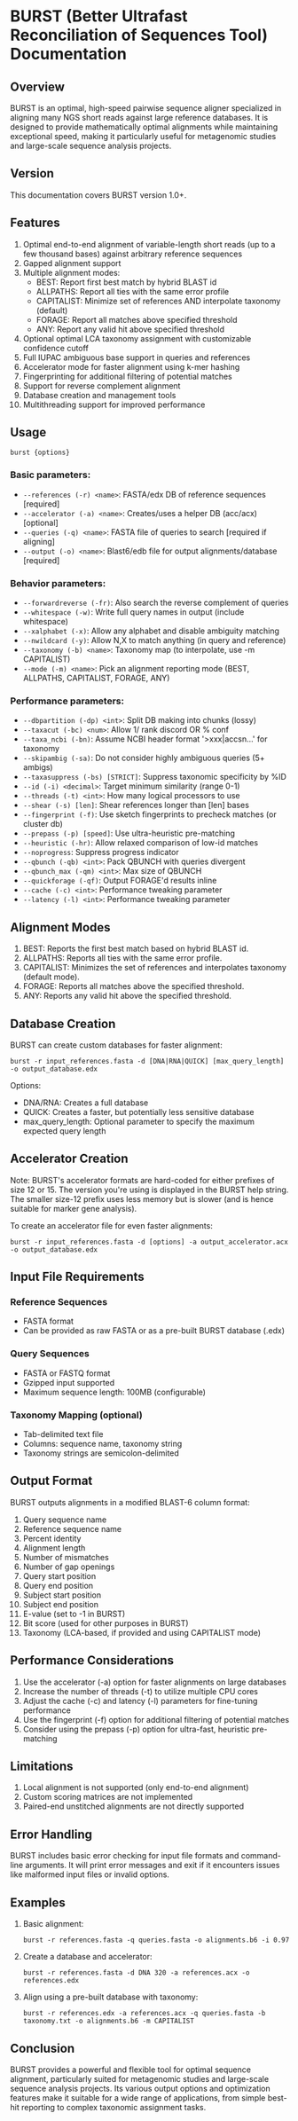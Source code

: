 # BURST (Better Ultrafast Reconciliation of Sequences Tool) Documentation

## Overview

BURST is an optimal, high-speed pairwise sequence aligner specialized in aligning many NGS short reads against large reference databases. It is designed to provide mathematically optimal alignments while maintaining exceptional speed, making it particularly useful for metagenomic studies and large-scale sequence analysis projects.

## Version

This documentation covers BURST version 1.0+.

## Features

1. Optimal end-to-end alignment of variable-length short reads (up to a few thousand bases) against arbitrary reference sequences
2. Gapped alignment support
3. Multiple alignment modes:
   - BEST: Report first best match by hybrid BLAST id
   - ALLPATHS: Report all ties with the same error profile
   - CAPITALIST: Minimize set of references AND interpolate taxonomy (default)
   - FORAGE: Report all matches above specified threshold
   - ANY: Report any valid hit above specified threshold
4. Optional optimal LCA taxonomy assignment with customizable confidence cutoff
5. Full IUPAC ambiguous base support in queries and references
6. Accelerator mode for faster alignment using k-mer hashing
7. Fingerprinting for additional filtering of potential matches
8. Support for reverse complement alignment
9. Database creation and management tools
10. Multithreading support for improved performance

## Usage

```
burst {options}
```

### Basic parameters:

- `--references (-r) <name>`: FASTA/edx DB of reference sequences [required]
- `--accelerator (-a) <name>`: Creates/uses a helper DB (acc/acx) [optional]
- `--queries (-q) <name>`: FASTA file of queries to search [required if aligning]
- `--output (-o) <name>`: Blast6/edb file for output alignments/database [required]

### Behavior parameters:

- `--forwardreverse (-fr)`: Also search the reverse complement of queries
- `--whitespace (-w)`: Write full query names in output (include whitespace)
- `--xalphabet (-x)`: Allow any alphabet and disable ambiguity matching
- `--nwildcard (-y)`: Allow N,X to match anything (in query and reference)
- `--taxonomy (-b) <name>`: Taxonomy map (to interpolate, use -m CAPITALIST)
- `--mode (-m) <name>`: Pick an alignment reporting mode (BEST, ALLPATHS, CAPITALIST, FORAGE, ANY)

### Performance parameters:

- `--dbpartition (-dp) <int>`: Split DB making into <int> chunks (lossy)
- `--taxacut (-bc) <num>`: Allow 1/<int> rank discord OR % conf
- `--taxa_ncbi (-bn)`: Assume NCBI header format '>xxx|accsn...' for taxonomy
- `--skipambig (-sa)`: Do not consider highly ambiguous queries (5+ ambigs)
- `--taxasuppress (-bs) [STRICT]`: Suppress taxonomic specificity by %ID
- `--id (-i) <decimal>`: Target minimum similarity (range 0-1)
- `--threads (-t) <int>`: How many logical processors to use
- `--shear (-s) [len]`: Shear references longer than [len] bases
- `--fingerprint (-f)`: Use sketch fingerprints to precheck matches (or cluster db)
- `--prepass (-p) [speed]`: Use ultra-heuristic pre-matching
- `--heuristic (-hr)`: Allow relaxed comparison of low-id matches
- `--noprogress`: Suppress progress indicator
- `--qbunch (-qb) <int>`: Pack QBUNCH with queries <int> divergent
- `--qbunch_max (-qm) <int>`: Max size of QBUNCH
- `--quickforage (-qf)`: Output FORAGE'd results inline
- `--cache (-c) <int>`: Performance tweaking parameter
- `--latency (-l) <int>`: Performance tweaking parameter

## Alignment Modes

1. BEST: Reports the first best match based on hybrid BLAST id.
2. ALLPATHS: Reports all ties with the same error profile.
3. CAPITALIST: Minimizes the set of references and interpolates taxonomy (default mode).
4. FORAGE: Reports all matches above the specified threshold.
5. ANY: Reports any valid hit above the specified threshold.

## Database Creation

BURST can create custom databases for faster alignment:

```
burst -r input_references.fasta -d [DNA|RNA|QUICK] [max_query_length] -o output_database.edx
```

Options:
- DNA/RNA: Creates a full database
- QUICK: Creates a faster, but potentially less sensitive database
- max_query_length: Optional parameter to specify the maximum expected query length

## Accelerator Creation

Note: BURST's accelerator formats are hard-coded for either prefixes of size 12 or 15. The version you're using is displayed in the BURST help string. The smaller size-12 prefix uses less memory but is slower (and is hence suitable for marker gene analysis). 

To create an accelerator file for even faster alignments:

```
burst -r input_references.fasta -d [options] -a output_accelerator.acx -o output_database.edx
```

## Input File Requirements

### Reference Sequences
- FASTA format
- Can be provided as raw FASTA or as a pre-built BURST database (.edx)

### Query Sequences
- FASTA or FASTQ format
- Gzipped input supported
- Maximum sequence length: 100MB (configurable)

### Taxonomy Mapping (optional)
- Tab-delimited text file
- Columns: sequence name, taxonomy string
- Taxonomy strings are semicolon-delimited

## Output Format

BURST outputs alignments in a modified BLAST-6 column format:

1. Query sequence name
2. Reference sequence name
3. Percent identity
4. Alignment length
5. Number of mismatches
6. Number of gap openings
7. Query start position
8. Query end position
9. Subject start position
10. Subject end position
11. E-value (set to -1 in BURST)
12. Bit score (used for other purposes in BURST)
13. Taxonomy (LCA-based, if provided and using CAPITALIST mode)

## Performance Considerations

1. Use the accelerator (-a) option for faster alignments on large databases
2. Increase the number of threads (-t) to utilize multiple CPU cores
3. Adjust the cache (-c) and latency (-l) parameters for fine-tuning performance
4. Use the fingerprint (-f) option for additional filtering of potential matches
5. Consider using the prepass (-p) option for ultra-fast, heuristic pre-matching

## Limitations

1. Local alignment is not supported (only end-to-end alignment)
2. Custom scoring matrices are not implemented
3. Paired-end unstitched alignments are not directly supported

## Error Handling

BURST includes basic error checking for input file formats and command-line arguments. It will print error messages and exit if it encounters issues like malformed input files or invalid options.

## Examples

1. Basic alignment:
   ```
   burst -r references.fasta -q queries.fasta -o alignments.b6 -i 0.97
   ```

2. Create a database and accelerator:
   ```
   burst -r references.fasta -d DNA 320 -a references.acx -o references.edx
   ```

3. Align using a pre-built database with taxonomy:
   ```
   burst -r references.edx -a references.acx -q queries.fasta -b taxonomy.txt -o alignments.b6 -m CAPITALIST
   ```

## Conclusion

BURST provides a powerful and flexible tool for optimal sequence alignment, particularly suited for metagenomic studies and large-scale sequence analysis projects. Its various output options and optimization features make it suitable for a wide range of applications, from simple best-hit reporting to complex taxonomic assignment tasks.
